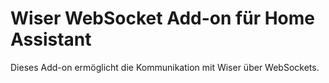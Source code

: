 # Wiser WebSocket Add-on für Home Assistant
Dieses Add-on ermöglicht die Kommunikation mit Wiser über WebSockets.
